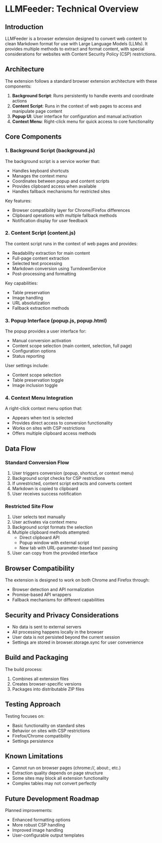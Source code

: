# LLMFeeder: Technical Overview

## Introduction

LLMFeeder is a browser extension designed to convert web content to clean Markdown format for use with Large Language Models (LLMs). It provides multiple methods to extract and format content, with special considerations for websites with Content Security Policy (CSP) restrictions.

## Architecture

The extension follows a standard browser extension architecture with these components:

1. **Background Script**: Runs persistently to handle events and coordinate actions
2. **Content Script**: Runs in the context of web pages to access and manipulate page content
3. **Popup UI**: User interface for configuration and manual activation
4. **Context Menu**: Right-click menu for quick access to core functionality

## Core Components

### 1. Background Script (background.js)

The background script is a service worker that:
- Handles keyboard shortcuts
- Manages the context menu
- Coordinates between popup and content scripts
- Provides clipboard access when available
- Handles fallback mechanisms for restricted sites

Key features:
- Browser compatibility layer for Chrome/Firefox differences
- Clipboard operations with multiple fallback methods
- Notification display for user feedback

### 2. Content Script (content.js)

The content script runs in the context of web pages and provides:
- Readability extraction for main content
- Full-page content extraction
- Selected text processing
- Markdown conversion using TurndownService
- Post-processing and formatting

Key capabilities:
- Table preservation
- Image handling
- URL absolutization
- Fallback extraction methods

### 3. Popup Interface (popup.js, popup.html)

The popup provides a user interface for:
- Manual conversion activation
- Content scope selection (main content, selection, full page)
- Configuration options
- Status reporting

User settings include:
- Content scope selection
- Table preservation toggle
- Image inclusion toggle

### 4. Context Menu Integration

A right-click context menu option that:
- Appears when text is selected
- Provides direct access to conversion functionality
- Works on sites with CSP restrictions
- Offers multiple clipboard access methods

## Data Flow

### Standard Conversion Flow

1. User triggers conversion (popup, shortcut, or context menu)
2. Background script checks for CSP restrictions
3. If unrestricted, content script extracts and converts content
4. Markdown is copied to clipboard
5. User receives success notification

### Restricted Site Flow

1. User selects text manually
2. User activates via context menu
3. Background script formats the selection
4. Multiple clipboard methods attempted:
   - Direct clipboard API
   - Popup window with external script
   - New tab with URL-parameter-based text passing
5. User can copy from the provided interface

## Browser Compatibility

The extension is designed to work on both Chrome and Firefox through:
- Browser detection and API normalization
- Promise-based API wrappers
- Fallback mechanisms for different capabilities

## Security and Privacy Considerations

- No data is sent to external servers
- All processing happens locally in the browser
- User data is not persisted beyond the current session
- Settings are stored in browser.storage.sync for user convenience

## Build and Packaging

The build process:
1. Combines all extension files
2. Creates browser-specific versions
3. Packages into distributable ZIP files

## Testing Approach

Testing focuses on:
- Basic functionality on standard sites
- Behavior on sites with CSP restrictions
- Firefox/Chrome compatibility
- Settings persistence

## Known Limitations

- Cannot run on browser pages (chrome://, about:, etc.)
- Extraction quality depends on page structure
- Some sites may block all extension functionality
- Complex tables may not convert perfectly

## Future Development Roadmap

Planned improvements:
- Enhanced formatting options
- More robust CSP handling
- Improved image handling
- User-configurable output templates 